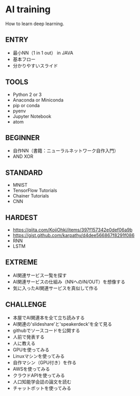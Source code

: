 # AI training
How to learn deep learning.

## ENTRY
* 最小NN（1 in 1 out） in JAVA
* 基本フロー
* 分かりやすいスライド

## TOOLS
* Python 2 or 3
* Anaconda or Miniconda
* pip or conda
* pyenv
* Jupyter Notebook
* atom

## BEGINNER
* 自作NN（書籍：ニューラルネットワーク自作入門）
* AND XOR

## STANDARD
* MNIST
* TensorFlow Tutorials
* Chainer Tutorials
* CNN

## HARDEST
* https://qiita.com/KojiOhki/items/397f157342e0def06a9b
* https://gist.github.com/karpathy/d4dee566867f8291f086
* RNN
* LSTM

## EXTREME
* AI関連サービス一覧を探す
* AI関連サービスの仕組み（NNへのIN/OUT）を想像する
* 気に入ったAI関連サービスを真似して作る

## CHALLENGE
* 本屋でAI関連本を全て立ち読みする
* AI関連の'slideshare'と'speakerdeck'を全て見る
* githubでソースコードを公開する
* 人前で発表する
* 人に教える
* GPUを使ってみる
* Linuxマシンを使ってみる
* 自作マシン（GPU付き）を作る
* AWSを使ってみる
* クラウドAPIを使ってみる
* 人口知能学会誌の論文を読む
* チャットボットを使ってみる
